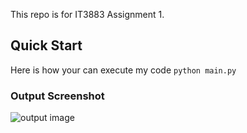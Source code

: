 This repo is for IT3883 Assignment 1.
## Quick Start
Here is how your can execute my code
```python main.py```
### Output Screenshot
![output image](Figures/screenshot1.png)

